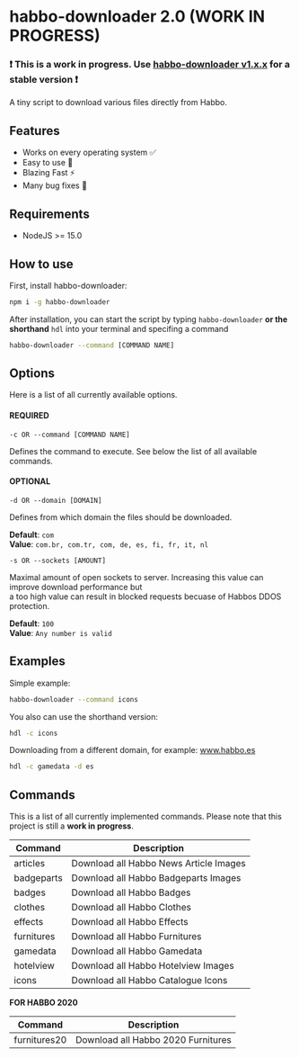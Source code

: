 # habbo-downloader 2.0 (WORK IN PROGRESS)

### ❗ This is a work in progress. Use [habbo-downloader v1.x.x](https://github.com/higoka/habbo-downloader/tree/master) for a stable version ❗

A tiny script to download various files directly from Habbo.

## Features

- Works on every operating system ✅
- Easy to use 💯
- Blazing Fast ⚡
- Many bug fixes 🐛

## Requirements

- NodeJS >= 15.0

## How to use

First, install habbo-downloader:

```bash
npm i -g habbo-downloader
```

After installation, you can start the script by typing `habbo-downloader` **or the shorthand** `hdl` into your terminal and specifing a command

```bash
habbo-downloader --command [COMMAND NAME]
```

## Options

Here is a list of all currently available options.

#### REQUIRED

```
-c OR --command [COMMAND NAME]  
```

Defines the command to execute. See below the list of all available commands.

#### OPTIONAL

```
-d OR --domain [DOMAIN]
```  

Defines from which domain the files should be downloaded.  

**Default**: `com`  
**Value**: `com.br, com.tr, com, de, es, fi, fr, it, nl`

```
-s OR --sockets [AMOUNT]
```

Maximal amount of open sockets to server. Increasing this value can improve download performance but  
a too high value can result in blocked requests becuase of Habbos DDOS protection.  

**Default**: `100`  
**Value**: `Any number is valid`

## Examples

Simple example:

```bash
habbo-downloader --command icons
```

You also can use the shorthand version:

```bash
hdl -c icons
```

Downloading from a different domain, for example: www.habbo.es

```bash
hdl -c gamedata -d es
```

## Commands

This is a list of all currently implemented commands. Please note that this project is still a **work in progress**.

|     Command     |                        Description                        |
| --------------- | --------------------------------------------------------- |
| articles        | Download all Habbo News Article Images                    |
| badgeparts      | Download all Habbo Badgeparts Images                      |
| badges          | Download all Habbo Badges                                 |
| clothes         | Download all Habbo Clothes                                |
| effects         | Download all Habbo Effects                                |
| furnitures      | Download all Habbo Furnitures                             |
| gamedata        | Download all Habbo Gamedata                               |
| hotelview       | Download all Habbo Hotelview Images                       |
| icons           | Download all Habbo Catalogue Icons                        |

**FOR HABBO 2020**

|     Command     |                        Description                        |
| --------------- | --------------------------------------------------------- |
| furnitures20    | Download all Habbo 2020 Furnitures                        |
